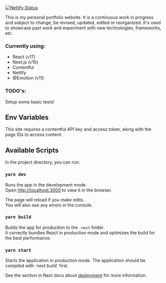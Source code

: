 [![Netlify Status](https://api.netlify.com/api/v1/badges/c0654649-f7ca-4c1a-a250-c82fc6932717/deploy-status)](https://app.netlify.com/sites/focused-euclid-35abd2/deploys)


This is my personal portfolio website. It is a continuous work in progress and subject to change, be revised, updated, edited or reorganized. It's used to showcase past work and experiment with new technologies, frameworks, etc.

### Currently using:
- React (v17)
- Next.js (v10)
- Contentful
- Netlify
- @Emotion (v11)

### TODO's:
Setup some basic tests!

## Env Variables

This site requires a contentful API key and access token, along with the page IDs to access content. 

## Available Scripts

In the project directory, you can run:

### `yarn dev`

Runs the app in the development mode.<br>
Open [http://localhost:3000](http://localhost:3000) to view it in the browser.

The page will reload if you make edits.<br>
You will also see any errors in the console.

### `yarn build`

Builds the app for production to the `.next` folder.<br>
It correctly bundles React in production mode and optimizes the build for the best performance.

### `yarn start`

Starts the application in production mode.
The application should be compiled with \`next build\` first.

See the section in Next docs about [deployment](https://github.com/zeit/next.js/wiki/Deployment) for more information.

